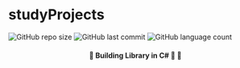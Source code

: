 # studyProjects

![GitHub repo size](https://img.shields.io/github/repo-size/alextibor/studyProjects) ![GitHub last commit](https://img.shields.io/github/last-commit/alextibor/studyProjects) ![GitHub language count](https://img.shields.io/github/languages/count/alextibor/studyProjects)

<h4 align="center">  🚧  Building Library in C# 🚀   🚧 </h4>











